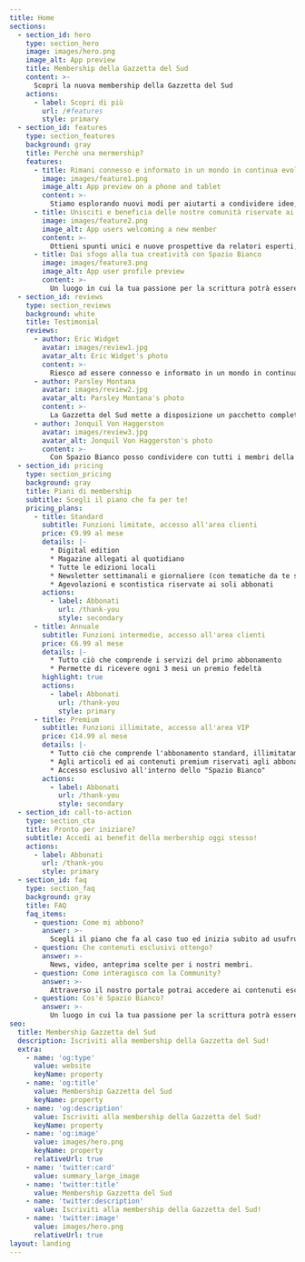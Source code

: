 ```yaml
---
title: Home
sections:
  - section_id: hero
    type: section_hero
    image: images/hero.png
    image_alt: App preview
    title: Membership della Gazzetta del Sud
    content: >-
      Scopri la nuova membership della Gazzetta del Sud
    actions:
      - label: Scopri di più
        url: /#features
        style: primary
  - section_id: features
    type: section_features
    background: gray
    title: Perchè una mermership?
    features:
      - title: Rimani connesso e informato in un mondo in continua evoluzione con news di punta imperdibili
        image: images/feature1.png
        image_alt: App preview on a phone and tablet
        content: >-
          Stiamo esplorando nuovi modi per aiutarti a condividere idee, sviluppare conoscenze e acquisire prospettive più ampie su una vasta gamma di argomenti fornedo approfondimenti esclusivi e notizie di punta.
      - title: Unisciti e beneficia delle nostre comunità riservate ai membri, curate dagli specialisti editoriali della Gazzetta.
        image: images/feature2.png
        image_alt: App users welcoming a new member
        content: >-
          Ottieni spunti unici e nuove prospettive da relatori esperti, acquisisci conoscenze e networking con i nostri eventi esclusivi per i soci.
      - title: Dai sfogo alla tua creatività con Spazio Bianco
        image: images/feature3.png
        image_alt: App user profile preview
        content: >-
          Un luogo in cui la tua passione per la scrittura potrà essere condivisa con tutti i membri della Community ed ogni settimana i pezzi più belli verranno pubblicati nel quotidiano in formato cartaceo.
  - section_id: reviews
    type: section_reviews
    background: white
    title: Testimonial
    reviews:
      - author: Eric Widget
        avatar: images/review1.jpg
        avatar_alt: Eric Widget's photo
        content: >-
          Riesco ad essere connesso e informato in un mondo in continua evoluzione con news di punta imperdibili!
      - author: Parsley Montana
        avatar: images/review2.jpg
        avatar_alt: Parsley Montana's photo
        content: >-
          La Gazzetta del Sud mette a disposizione un pacchetto completo ed esclusivo, pensato per tutti gli abbonati al servizio.
      - author: Jonquil Von Haggerston
        avatar: images/review3.jpg
        avatar_alt: Jonquil Von Haggerston's photo
        content: >-
          Con Spazio Bianco posso condividere con tutti i membri della Community dalla Sicilia, dalla Calabria e dall'Italia su cronaca, politica, economia, sport.
  - section_id: pricing
    type: section_pricing
    background: gray
    title: Piani di membership
    subtitle: Scegli il piano che fa per te!
    pricing_plans:
      - title: Standard
        subtitle: Funzioni limitate, accesso all'area clienti
        price: €9.99 al mese
        details: |-
          * Digital edition
          * Magazine allegati al quotidiano
          * Tutte le edizioni locali
          * Newsletter settimanali e giornaliere (con tematiche da te scelte)
          * Agevolazioni e scontistica riservate ai soli abbonati
        actions:
          - label: Abbonati
            url: /thank-you
            style: secondary
      - title: Annuale
        subtitle: Funzioni intermedie, accesso all'area clienti
        price: €6.99 al mese
        details: |-
          * Tutto ciò che comprende i servizi del primo abbonamento
          * Permette di ricevere ogni 3 mesi un premio fedeltà
        highlight: true
        actions:
          - label: Abbonati
            url: /thank-you
            style: primary
      - title: Premium
        subtitle: Funzioni illimitate, accesso all'area VIP
        price: €14.99 al mese
        details: |-
          * Tutto ciò che comprende l'abbonamento standard, illimitatamente.
          * Agli articoli ed ai contenuti premium riservati agli abbonati GdS al sito e/o app senza pubblicità!
          * Accesso esclusivo all'interno dello "Spazio Bianco"
        actions:
          - label: Abbonati
            url: /thank-you
            style: secondary
  - section_id: call-to-action
    type: section_cta
    title: Pronto per iniziare?
    subtitle: Accedi ai benefit della merbership oggi stesso!
    actions:
      - label: Abbonati
        url: /thank-you
        style: primary
  - section_id: faq
    type: section_faq
    background: gray
    title: FAQ
    faq_items:
      - question: Come mi abbono?
        answer: >-
          Scegli il piano che fa al caso tuo ed inizia subito ad usufruire dei servizi!
      - question: Che contenuti esclusivi ottengo?
        answer: >-
          News, video, anteprima scelte per i nostri membri.
      - question: Come interagisco con la Community?
        answer: >-
          Attraverso il nostro portale potrai accedere ai contenuti esclusivi come live, dirette e meeting con i redattori GdS e personaggi di spicco!
      - question: Cos'è Spazio Bianco?
        answer: >-
          Un luogo in cui la tua passione per la scrittura potrà essere condivisa con tutti i membri della Community ed ogni settimana i pezzi più belli verranno pubblicati nel quotidiano in formato cartaceo.
seo:
  title: Membership Gazzetta del Sud
  description: Iscriviti alla membership della Gazzetta del Sud!
  extra:
    - name: 'og:type'
      value: website
      keyName: property
    - name: 'og:title'
      value: Membership Gazzetta del Sud
      keyName: property
    - name: 'og:description'
      value: Iscriviti alla membership della Gazzetta del Sud!
      keyName: property
    - name: 'og:image'
      value: images/hero.png
      keyName: property
      relativeUrl: true
    - name: 'twitter:card'
      value: summary_large_image
    - name: 'twitter:title'
      value: Membership Gazzetta del Sud
    - name: 'twitter:description'
      value: Iscriviti alla membership della Gazzetta del Sud!
    - name: 'twitter:image'
      value: images/hero.png
      relativeUrl: true
layout: landing
---
```

